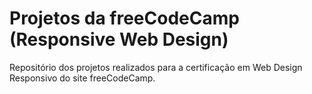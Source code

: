 # Projetos da freeCodeCamp (Responsive Web Design)

Repositório dos projetos realizados para a certificação em Web Design Responsivo do site freeCodeCamp.
